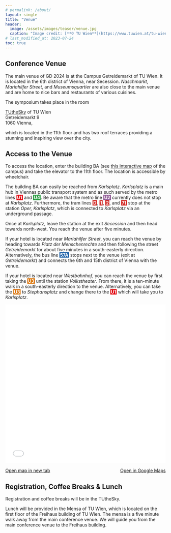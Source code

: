 ```yaml
---
# permalink: /about/
layout: single
title: "Venue"
header:
  image: /assets/images/teaser/venue.jpg
  caption: "Image credit: [**© TU Wien**](https://www.tuwien.at/tu-wien/organisation/zentrale-bereiche/gebaeude-und-technik/veranstaltungsservice-und-lehrraumsupport/raumdatenbank/repraesentationsraeume/tuthesky)"
# last_modified_at: 2023-07-24
toc: true
---
```


## Conference Venue

The main venue of GD 2024 is at the Campus Getreidemarkt of TU Wien.
It is located in the 6th district of Vienna, near Secession.
<em>Naschmarkt</em>, <em>Mariahilfer Street</em>, and <em>Museumsquartier</em> are also close to the main venue and are home to nice bars and restaurants of various cuisines.

The symposium takes place in the room

<a href="https://www.tuwien.at/en/tu-wien/organisation/central-divisions/real-estate-and-facility-management/event-services-and-lecture-hall-support/room-database/event-rooms/tuthesky" target="_blank">TUtheSky</a> of TU Wien<br>
Getreidemarkt 9<br>
1060 Vienna,

which is located in the 11th floor and has two roof terraces providing a stunning and inspiring view over the city.


## Access to the Venue

To access the location, enter the building BA (see <a href="https://tuw-maps.tuwien.ac.at?poi-id=14562" target="_blank">this interactive map</a> of the campus) and take the elevator to the 11th floor. The location is accessible by wheelchair.

The building BA can easily be reached from <em>Karlsplatz</em>.
<em>Karlsplatz</em> is a main hub in Viennas public transport system and as such served by the metro lines <span style="background-color: #e20210; color: white; font-weight: bold; padding: 0px 2px;">U1</span> and <span style="background-color: #319f49; color: white; font-weight: bold; padding: 0px 2px;">U4</span>.
Be aware that the metro line <span style="background-color: #935e98; color: white; font-weight: bold; padding: 0px 2px;">U2</span> currently does not stop at <em>Karlsplatz</em>.
Furthermore, the tram lines <span style="background-color: #d3312c; color: white; font-weight: bold; padding: 0px 2px;">D</span>, <span style="background-color: #d3312c; color: white; font-weight: bold; padding: 0px 2px;">1</span>, <span style="background-color: #d3312c; color: white; font-weight: bold; padding: 0px 2px;">2</span>, and <span style="background-color: #d3312c; color: white; font-weight: bold; padding: 0px 2px;">71</span> stop at the station <em>Oper, Karlsplatz</em>, which is connected to <em>Karlsplatz</em> via an underground passage. 

Once at <em>Karlsplatz</em>, leave the station at the exit <em>Secession</em> and then head towards north-west. You reach the venue after five minutes.

If your hotel is located near <em>Mariahilfer Street</em>, you can reach the venue by heading towards <em>Platz der Menschenrechte</em> and then following the street <em>Getreidemarkt</em> for about five minutes in a south-easterly direction.
Alternatively, the bus line <span style="background-color: #1c60a7; color: white; font-weight: bold; padding: 0px 2px;">57A</span> stops next to the venue (exit at <em>Getreidemarkt</em>) and connects the 6th and 15th district of Vienna with the venue.

If your hotel is located near <em>Westbahnhof</em>, you can reach the venue by first taking the <span style="background-color: #db7609; color: white; font-weight: bold; padding: 0px 2px;">U3</span> until the station <em>Volkstheater</em>.
From there, it is a ten-minute walk in a south-easterly direction to the venue.
Alternatively, you can take the <span style="background-color: #db7609; color: white; font-weight: bold; padding: 0px 2px;">U3</span> to <em>Stephansplatz</em> and change there to the <span style="background-color: #e20210; color: white; font-weight: bold; padding: 0px 2px;">U1</span> which will take you to <em>Karlsplatz</em>.



<iframe width="100%" height="500px" frameborder="0" allowfullscreen allow="geolocation" src="//umap.openstreetmap.de/en/map/gd-2024_60350?scaleControl=false&miniMap=false&scrollWheelZoom=true&zoomControl=true&editMode=disabled&moreControl=true&searchControl=null&tilelayersControl=false&embedControl=false&datalayersControl=true&onLoadPanel=none&captionBar=false&captionMenus=true&datalayers=a1863787-8ca2-442a-8516-dfbffb087ce4%2C6799a631-db4a-46af-b35f-9b2847a431d1&captionControl=null&editinosmControl=false&starControl=false#16/48.2016/16.3666"></iframe>
<p style="display: flex; justify-content: space-between;"><a href="//umap.openstreetmap.de/en/map/gd-2024_60350?scaleControl=false&miniMap=false&scrollWheelZoom=true&zoomControl=true&editMode=disabled&moreControl=true&searchControl=null&tilelayersControl=false&embedControl=false&datalayersControl=true&onLoadPanel=none&captionBar=false&captionMenus=true&datalayers=a1863787-8ca2-442a-8516-dfbffb087ce4%2C6799a631-db4a-46af-b35f-9b2847a431d1&captionControl=null&editinosmControl=false&starControl=false" target="_blank">Open map in new tab</a>
<a href="https://www.google.com/maps/d/viewer?mid=1atIWeg5gYWnnu5I3JRdFShtSEqZ8jKw" target="_blank">Open in Google Maps</a></p>

## Registration, Coffee Breaks & Lunch

Registration and coffee breaks will be in the TUtheSky.

Lunch will be provided in the Mensa of TU Wien, which is located on the first floor of the Freihaus building of TU Wien.
The mensa is a five minute walk away from the main conference venue.
We will guide you from the main conference venue to the Freihaus building.
